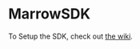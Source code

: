 # MarrowSDK

To Setup the SDK, check out [the wiki](https://github.com/StressLevelZero/MarrowSDK/wiki/ProjectSetup).
